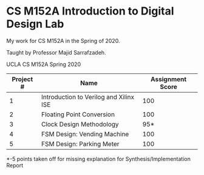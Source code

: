 # CS M152A Introduction to Digital Design Lab
My work for CS M152A in the Spring of 2020. 

Taught by Professor Majid Sarrafzadeh. 


UCLA CS M152A Spring 2020


| Project #	      |Name                                    | Assignment Score |
| ----------------|----------------------------------------|---------------- | 
| 1	              | Introduction to Verilog and Xilinx ISE |100	             |
| 2 	            | Floating Point Conversion              |100              |
| 3 	            | Clock Design Methodology               |95* 	             |
| 4 	            | FSM Design: Vending Machine            |100	             |
| 5 	            | FSM Design: Parking Meter              |100	             |

*-5 points taken off for missing explanation for Synthesis/Implementation Report
